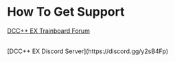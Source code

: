# How To Get Support

[DCC++ EX Trainboard Forum]( https://www.trainboard.com/highball/index.php?forums/dcc.177/)

<br>
[DCC++ EX Discord Server](https://discord.gg/y2sB4Fp)